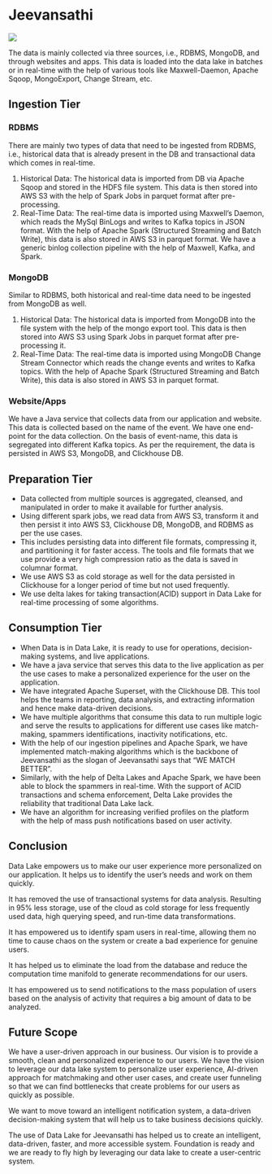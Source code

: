 # Jeevansathi

![](/img/casestudies/jeevansathi_datalake.jpeg)

The data is mainly collected via three sources, i.e., RDBMS, MongoDB, and through websites and apps. This data is loaded into the data lake in batches or in real-time with the help of various tools like Maxwell-Daemon, Apache Sqoop, MongoExport, Change Stream, etc.

## Ingestion Tier

### RDBMS

There are mainly two types of data that need to be ingested from RDBMS, i.e., historical data that is already present in the DB and transactional data which comes in real-time.

1. Historical Data: The historical data is imported from DB via Apache Sqoop and stored in the HDFS file system. This data is then stored into AWS S3 with the help of Spark Jobs in parquet format after pre-processing.
2. Real-Time Data: The real-time data is imported using Maxwell’s Daemon, which reads the MySql BinLogs and writes to Kafka topics in JSON format. With the help of Apache Spark (Structured Streaming and Batch Write), this data is also stored in AWS S3 in parquet format. We have a generic binlog collection pipeline with the help of Maxwell, Kafka, and Spark.

### MongoDB

Similar to RDBMS, both historical and real-time data need to be ingested from MongoDB as well.

1. Historical Data: The historical data is imported from MongoDB into the file system with the help of the mongo export tool. This data is then stored into AWS S3 using Spark Jobs in parquet format after pre-processing it.
2. Real-Time Data: The real-time data is imported using MongoDB Change Stream Connector which reads the change events and writes to Kafka topics. With the help of Apache Spark (Structured Streaming and Batch Write), this data is also stored in AWS S3 in parquet format.

### Website/Apps

We have a Java service that collects data from our application and website. This data is collected based on the name of the event. We have one end-point for the data collection. On the basis of event-name, this data is segregated into different Kafka topics. As per the requirement, the data is persisted in AWS S3, MongoDB, and Clickhouse DB.

## Preparation Tier

- Data collected from multiple sources is aggregated, cleansed, and manipulated in order to make it available for further analysis.
- Using different spark jobs, we read data from AWS S3, transform it and then persist it into AWS S3, Clickhouse DB, MongoDB, and RDBMS as per the use cases.
- This includes persisting data into different file formats, compressing it, and partitioning it for faster access. The tools and file formats that we use provide a very high compression ratio as the data is saved in columnar format.
- We use AWS S3 as cold storage as well for the data persisted in Clickhouse for a longer period of time but not used frequently.
- We use delta lakes for taking transaction(ACID) support in Data Lake for real-time processing of some algorithms.

## Consumption Tier

- When Data is in Data Lake, it is ready to use for operations, decision-making systems, and live applications.
- We have a java service that serves this data to the live application as per the use cases to make a personalized experience for the user on the application.
- We have integrated Apache Superset, with the Clickhouse DB. This tool helps the teams in reporting, data analysis, and extracting information and hence make data-driven decisions.
- We have multiple algorithms that consume this data to run multiple logic and serve the results to applications for different use cases like match-making, spammers identifications, inactivity notifications, etc.
- With the help of our ingestion pipelines and Apache Spark, we have implemented match-making algorithms which is the backbone of Jeevansathi as the slogan of Jeevansathi says that “WE MATCH BETTER”.
- Similarly, with the help of Delta Lakes and Apache Spark, we have been able to block the spammers in real-time. With the support of ACID transactions and schema enforcement, Delta Lake provides the reliability that traditional Data Lake lack.
- We have an algorithm for increasing verified profiles on the platform with the help of mass push notifications based on user activity.

## Conclusion

Data Lake empowers us to make our user experience more personalized on our application. It helps us to identify the user’s needs and work on them quickly.

It has removed the use of transactional systems for data analysis. Resulting in 95% less storage, use of the cloud as cold storage for less frequently used data, high querying speed, and run-time data transformations.

It has empowered us to identify spam users in real-time, allowing them no time to cause chaos on the system or create a bad experience for genuine users.

It has helped us to eliminate the load from the database and reduce the computation time manifold to generate recommendations for our users.

It has empowered us to send notifications to the mass population of users based on the analysis of activity that requires a big amount of data to be analyzed.

## Future Scope

We have a user-driven approach in our business. Our vision is to provide a smooth, clean and personalized experience to our users. We have the vision to leverage our data lake system to personalize user experience, AI-driven approach for matchmaking and other user cases, and create user funneling so that we can find bottlenecks that create problems for our users as quickly as possible.

We want to move toward an intelligent notification system, a data-driven decision-making system that will help us to take business decisions quickly.

The use of Data Lake for Jeevansathi has helped us to create an intelligent, data-driven, faster, and more accessible system. Foundation is ready and we are ready to fly high by leveraging our data lake to create a user-centric system.